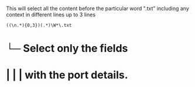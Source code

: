 
This will select all the content before the particular word ".txt" including any context in different lines up to 3 lines

	
	((\n.*){0,3})(.*)\W*\.txt
#                             └─ Select only the fields
#        |        |             |                      with the port details.
#
#
#
#
#
#
